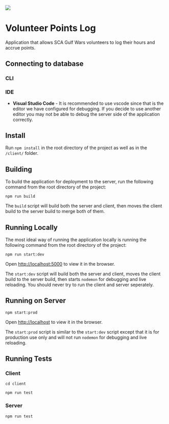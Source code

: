 ![](https://github.com/WebDevJBR/volunteer-points-log/workflows/volunteer-points-log-ci/badge.svg)

# Volunteer Points Log
Application that allows SCA Gulf Wars volunteers to log their hours and accrue points.

## Connecting to database

### CLI

### IDE

-  **Visual Studio Code** - It is recommended to use vscode since that is the editor we have configured for debugging. If you decide to use another editor you may not be able to debug the server side of the application correctly.

## Install
Run ```npm install``` in the root directory of the project as well as in the ```/client/``` folder.

## Building
To build the application for deployment to the server, run the following command from the root directory of the project:

```npm run build```

The ```build``` script will build both the server and client, then moves the client build to the server build to merge both of them.

## Running Locally
The most ideal way of running the application locally is running the following command from the root directory of the project:

```npm run start:dev``` 

Open [http://localhost:5000](http://localhost:5000) to view it in the browser.

The ```start:dev``` script will build both the server and client, moves the client build to the server build, then starts ```nodemon``` for debugging and live reloading.  You should never try to run the client and server seperately.

## Running on Server
```npm start:prod```

Open [http://localhost](http://localhost) to view it in the browser.

The ```start:prod``` script is similar to the ```start:dev``` script except that it is for production use only and will not run ```nodemon``` for debugging and live reloading.

## Running Tests

### Client
```cd client```

```npm run test```

### Server
```npm run test```